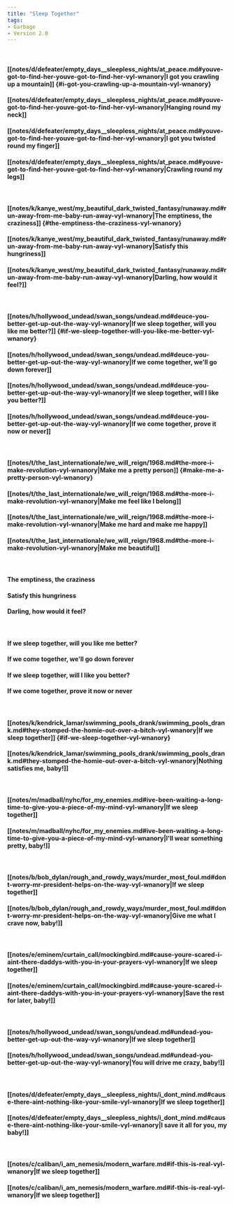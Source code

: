 ```yaml
---
title: "Sleep Together"
tags:
- Garbage
- Version 2.0
---
```

&nbsp;
#### [[notes/d/defeater/empty_days__sleepless_nights/at_peace.md#youve-got-to-find-her-youve-got-to-find-her-vyl-wnanory|I got you crawling up a mountain]] {#i-got-you-crawling-up-a-mountain-vyl-wnanory}
#### [[notes/d/defeater/empty_days__sleepless_nights/at_peace.md#youve-got-to-find-her-youve-got-to-find-her-vyl-wnanory|Hanging round my neck]]
#### [[notes/d/defeater/empty_days__sleepless_nights/at_peace.md#youve-got-to-find-her-youve-got-to-find-her-vyl-wnanory|I got you twisted round my finger]]
#### [[notes/d/defeater/empty_days__sleepless_nights/at_peace.md#youve-got-to-find-her-youve-got-to-find-her-vyl-wnanory|Crawling round my legs]]
&nbsp;
#### [[notes/k/kanye_west/my_beautiful_dark_twisted_fantasy/runaway.md#run-away-from-me-baby-run-away-vyl-wnanory|The emptiness, the craziness]] {#the-emptiness-the-craziness-vyl-wnanory}
#### [[notes/k/kanye_west/my_beautiful_dark_twisted_fantasy/runaway.md#run-away-from-me-baby-run-away-vyl-wnanory|Satisfy this hungriness]]
#### [[notes/k/kanye_west/my_beautiful_dark_twisted_fantasy/runaway.md#run-away-from-me-baby-run-away-vyl-wnanory|Darling, how would it feel?]]
&nbsp;
#### [[notes/h/hollywood_undead/swan_songs/undead.md#deuce-you-better-get-up-out-the-way-vyl-wnanory|If we sleep together, will you like me better?]] {#if-we-sleep-together-will-you-like-me-better-vyl-wnanory}
#### [[notes/h/hollywood_undead/swan_songs/undead.md#deuce-you-better-get-up-out-the-way-vyl-wnanory|If we come together, we'll go down forever]]
#### [[notes/h/hollywood_undead/swan_songs/undead.md#deuce-you-better-get-up-out-the-way-vyl-wnanory|If we sleep together, will I like you better?]]
#### [[notes/h/hollywood_undead/swan_songs/undead.md#deuce-you-better-get-up-out-the-way-vyl-wnanory|If we come together, prove it now or never]]
&nbsp;
#### [[notes/t/the_last_internationale/we_will_reign/1968.md#the-more-i-make-revolution-vyl-wnanory|Make me a pretty person]] {#make-me-a-pretty-person-vyl-wnanory}
#### [[notes/t/the_last_internationale/we_will_reign/1968.md#the-more-i-make-revolution-vyl-wnanory|Make me feel like I belong]]
#### [[notes/t/the_last_internationale/we_will_reign/1968.md#the-more-i-make-revolution-vyl-wnanory|Make me hard and make me happy]]
#### [[notes/t/the_last_internationale/we_will_reign/1968.md#the-more-i-make-revolution-vyl-wnanory|Make me beautiful]]
&nbsp;
#### The emptiness, the craziness
#### Satisfy this hungriness
#### Darling, how would it feel?
&nbsp;
#### If we sleep together, will you like me better?
#### If we come together, we'll go down forever
#### If we sleep together, will I like you better?
#### If we come together, prove it now or never
&nbsp;
#### [[notes/k/kendrick_lamar/swimming_pools_drank/swimming_pools_drank.md#they-stomped-the-homie-out-over-a-bitch-vyl-wnanory|If we sleep together]] {#if-we-sleep-together-vyl-wnanory}
#### [[notes/k/kendrick_lamar/swimming_pools_drank/swimming_pools_drank.md#they-stomped-the-homie-out-over-a-bitch-vyl-wnanory|Nothing satisfies me, baby!]]
&nbsp;
#### [[notes/m/madball/nyhc/for_my_enemies.md#ive-been-waiting-a-long-time-to-give-you-a-piece-of-my-mind-vyl-wnanory|If we sleep together]]
#### [[notes/m/madball/nyhc/for_my_enemies.md#ive-been-waiting-a-long-time-to-give-you-a-piece-of-my-mind-vyl-wnanory|I'll wear something pretty, baby!]]
&nbsp;
#### [[notes/b/bob_dylan/rough_and_rowdy_ways/murder_most_foul.md#dont-worry-mr-president-helps-on-the-way-vyl-wnanory|If we sleep together]]
#### [[notes/b/bob_dylan/rough_and_rowdy_ways/murder_most_foul.md#dont-worry-mr-president-helps-on-the-way-vyl-wnanory|Give me what I crave now, baby!]]
&nbsp;
#### [[notes/e/eminem/curtain_call/mockingbird.md#cause-youre-scared-i-aint-there-daddys-with-you-in-your-prayers-vyl-wnanory|If we sleep together]]
#### [[notes/e/eminem/curtain_call/mockingbird.md#cause-youre-scared-i-aint-there-daddys-with-you-in-your-prayers-vyl-wnanory|Save the rest for later, baby!]]
&nbsp;
#### [[notes/h/hollywood_undead/swan_songs/undead.md#undead-you-better-get-up-out-the-way-vyl-wnanory|If we sleep together]]
#### [[notes/h/hollywood_undead/swan_songs/undead.md#undead-you-better-get-up-out-the-way-vyl-wnanory|You will drive me crazy, baby!]]
&nbsp;
#### [[notes/d/defeater/empty_days__sleepless_nights/i_dont_mind.md#cause-there-aint-nothing-like-your-smile-vyl-wnanory|If we sleep together]]
#### [[notes/d/defeater/empty_days__sleepless_nights/i_dont_mind.md#cause-there-aint-nothing-like-your-smile-vyl-wnanory|I save it all for you, my baby!]]
&nbsp;
#### [[notes/c/caliban/i_am_nemesis/modern_warfare.md#if-this-is-real-vyl-wnanory|If we sleep together]]
#### [[notes/c/caliban/i_am_nemesis/modern_warfare.md#if-this-is-real-vyl-wnanory|If we sleep together]]
